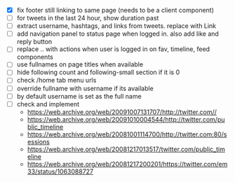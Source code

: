 - [x] fix footer still linking to same page (needs to be a client component)
- [ ] for tweets in the last 24 hour, show duration past
- [ ] extract username, hashtags, and links from tweets. replace with Link
- [ ] add navigation panel to status page when logged in. also add like and reply button
- [ ] replace .. with actions when user is logged in on fav, timeline, feed components
- [ ] use fullnames on page titles when available
- [ ] hide following count and following-small section if it is 0
- [ ] check /home tab menu urls
- [ ] override fullname with username if its available
- [ ] by default username is set as the full name
- [ ] check and implement
  - https://web.archive.org/web/20091007131707/http://twitter.com//
  - https://web.archive.org/web/20091010004544/http://twitter.com/public_timeline
  - https://web.archive.org/web/20081001114700/http://twitter.com:80/sessions
  - https://web.archive.org/web/20081217013517/twitter.com/public_timeline
  - https://web.archive.org/web/20081217200201/https://twitter.com/em33/status/1063088727
